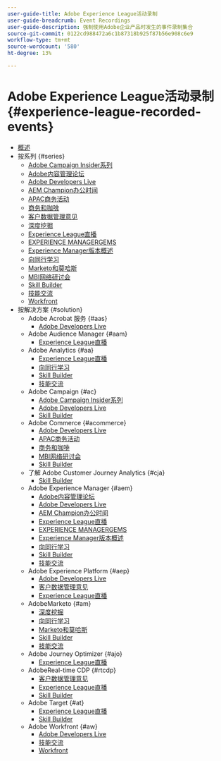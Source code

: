 ```yaml
---
user-guide-title: Adobe Experience League活动录制
user-guide-breadcrumb: Event Recordings
user-guide-description: 强制使用Adobe企业产品时发生的事件录制集合
source-git-commit: 0122cd988472a6c1b87318b925f87b56e908c6e9
workflow-type: tm+mt
source-wordcount: '580'
ht-degree: 13%

---
```



# Adobe Experience League活动录制 {#experience-league-recorded-events}

+ [概述](overview.md)
+ 按系列 {#series}
   + [Adobe Campaign Insider系列](https://experienceleague.adobe.com/docs/events/adobe-campaign-insider-recordings/overview.html)
   + [Adobe内容管理论坛](https://experienceleague.adobe.com/docs/events/adobe-content-management-forum-recordings/overview.html)
   + [Adobe Developers Live](https://experienceleague.adobe.com/docs/events/adobe-developers-live-recordings/overview.html)
   + [AEM Champion办公时间](https://experienceleague.adobe.com/docs/events/aem-champion-office-hours/overview.html)
   + [APAC商务活动](https://experienceleague.adobe.com/docs/events/apac-commerce-recordings/overview.html)
   + [商务和咖啡](https://experienceleague.adobe.com/docs/events/commerce-and-coffee-recordings/overview.html)
   + [客户数据管理意见](https://experienceleague.adobe.com/docs/events/customer-data-management-voices-recordings/overview.html)
   + [深度挖掘](https://experienceleague.adobe.com/docs/events/deep-dives-recordings/overview.html)
   + [Experience League直播](https://experienceleague.adobe.com/docs/events/experience-league-live-recordings/overview.html)
   + [EXPERIENCE MANAGERGEMS](https://experienceleague.adobe.com/docs/events/experience-manager-gems-recordings/overview.html)
   + [Experience Manager版本概述](https://experienceleague.adobe.com/docs/events/aemcs-release-update-recordings/overview.html)
   + [向同行学习](https://experienceleague.adobe.com/docs/events/learn-from-your-peers-recordings/overview.html)
   + [Marketo和莫哈斯](https://experienceleague.adobe.com/docs/events/marketo-and-mochas-recordings/overview.html)
   + [MBI网络研讨会](https://experienceleague.adobe.com/docs/events/mbi-webinars-recordings/overview.html)
   + [Skill Builder](https://experienceleague.adobe.com/docs/events/skill-builder-recordings/overview.html)
   + [技能交流](https://experienceleague.adobe.com/docs/events/the-skill-exchange-recordings/overview.html)
   + [Workfront](https://experienceleague.adobe.com/docs/events/workfront-recordings/overview.html)
+ 按解决方案 {#solution}
   + Adobe Acrobat 服务 {#aas}
      + [Adobe Developers Live](https://experienceleague.adobe.com/docs/events/adobe-developers-live-recordings/overview.html)
   + Adobe Audience Manager {#aam}
      + [Experience League直播](https://experienceleague.adobe.com/docs/events/experience-league-live-recordings/overview.html)
   + Adobe Analytics {#aa}
      + [Experience League直播](https://experienceleague.adobe.com/docs/events/experience-league-live-recordings/overview.html)
      + [向同行学习](https://experienceleague.adobe.com/docs/events/learn-from-your-peers-recordings/overview.html)
      + [Skill Builder](https://experienceleague.adobe.com/docs/events/skill-builder-recordings/overview.html)
      + [技能交流](https://experienceleague.adobe.com/docs/events/the-skill-exchange-recordings/overview.html)
   + Adobe Campaign {#ac}
      + [Adobe Campaign Insider系列](https://experienceleague.adobe.com/docs/events/adobe-campaign-insider-recordings/overview.html)
      + [Adobe Developers Live](https://experienceleague.adobe.com/docs/events/adobe-developers-live-recordings/overview.html)
      + [Skill Builder](https://experienceleague.adobe.com/docs/events/skill-builder-recordings/overview.html)
   + Adobe Commerce {#acommerce}
      + [Adobe Developers Live](https://experienceleague.adobe.com/docs/events/adobe-developers-live-recordings/overview.html)
      + [APAC商务活动](https://experienceleague.adobe.com/docs/events/apac-commerce-recordings/overview.html)
      + [商务和咖啡](https://experienceleague.adobe.com/docs/events/commerce-and-coffee-recordings/overview.html)
      + [MBI网络研讨会](https://experienceleague.adobe.com/docs/events/mbi-webinars-recordings/overview.html)
      + [Skill Builder](https://experienceleague.adobe.com/docs/events/skill-builder-recordings/overview.html)
   + 了解 Adobe Customer Journey Analytics {#cja}
      + [Skill Builder](https://experienceleague.adobe.com/docs/events/skill-builder-recordings/overview.html)
   + Adobe Experience Manager {#aem}
      + [Adobe内容管理论坛](https://experienceleague.adobe.com/docs/events/adobe-content-management-forum-recordings/overview.html)
      + [Adobe Developers Live](https://experienceleague.adobe.com/docs/events/adobe-developers-live-recordings/overview.html)
      + [AEM Champion办公时间](https://experienceleague.adobe.com/docs/events/aem-champion-office-hours/overview.html)
      + [Experience League直播](https://experienceleague.adobe.com/docs/events/experience-league-live-recordings/overview.html)
      + [EXPERIENCE MANAGERGEMS](https://experienceleague.adobe.com/docs/events/experience-manager-gems-recordings/overview.html)
      + [Experience Manager版本概述](https://experienceleague.adobe.com/docs/events/aemcs-release-update-recordings/overview.html)
      + [向同行学习](https://experienceleague.adobe.com/docs/events/learn-from-your-peers-recordings/overview.html)
      + [Skill Builder](https://experienceleague.adobe.com/docs/events/skill-builder-recordings/overview.html)
      + [技能交流](https://experienceleague.adobe.com/docs/events/the-skill-exchange-recordings/overview.html)
   + Adobe Experience Platform {#aep}
      + [Adobe Developers Live](https://experienceleague.adobe.com/docs/events/adobe-developers-live-recordings/overview.html)
      + [客户数据管理意见](https://experienceleague.adobe.com/docs/events/customer-data-management-voices-recordings/overview.html)
      + [Experience League直播](https://experienceleague.adobe.com/docs/events/experience-league-live-recordings/overview.html)
   + AdobeMarketo {#am}
      + [深度挖掘](https://experienceleague.adobe.com/docs/events/deep-dives-recordings/overview.html)
      + [向同行学习](https://experienceleague.adobe.com/docs/events/learn-from-your-peers-recordings/overview.html)
      + [Marketo和莫哈斯](https://experienceleague.adobe.com/docs/events/marketo-and-mochas-recordings/overview.html)
      + [Skill Builder](https://experienceleague.adobe.com/docs/events/skill-builder-recordings/overview.html)
      + [技能交流](https://experienceleague.adobe.com/docs/events/the-skill-exchange-recordings/overview.html)
   + Adobe Journey Optimizer {#ajo}
      + [Experience League直播](https://experienceleague.adobe.com/docs/events/experience-league-live-recordings/overview.html)
   + AdobeReal-time CDP {#rtcdp}
      + [客户数据管理意见](https://experienceleague.adobe.com/docs/events/customer-data-management-voices-recordings/overview.html)
      + [Experience League直播](https://experienceleague.adobe.com/docs/events/experience-league-live-recordings/overview.html)
      + [Skill Builder](https://experienceleague.adobe.com/docs/events/skill-builder-recordings/overview.html)
   + Adobe Target {#at}
      + [Experience League直播](https://experienceleague.adobe.com/docs/events/experience-league-live-recordings/overview.html)
      + [Skill Builder](https://experienceleague.adobe.com/docs/events/skill-builder-recordings/overview.html)
   + Adobe Workfront {#aw}
      + [Adobe Developers Live](https://experienceleague.adobe.com/docs/events/adobe-developers-live-recordings/overview.html)
      + [技能交流](https://experienceleague.adobe.com/docs/events/the-skill-exchange-recordings/overview.html)
      + [Workfront](https://experienceleague.adobe.com/docs/events/workfront-recordings/overview.html)